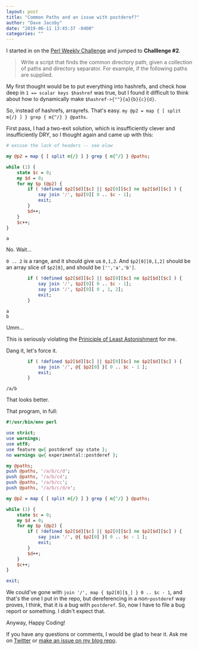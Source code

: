 ```yaml
---
layout: post
title: "Common Paths and an issue with postderef?"
author: "Dave Jacoby"
date: "2019-06-11 13:45:37 -0400"
categories: ""
---
```


I started in on the [Perl Weekly Challenge](https://perlweeklychallenge.org/blog/perl-weekly-challenge-012/) and jumped to **Challlenge #2**.

> Write a script that finds the common directory path,
> given a collection of paths and directory separator.
> For example, if the following paths are supplied.

My first thought would be to put everything into hashrefs, and check how deep in `1 == scalar keys $hashref` was true, but I found it difficult to think about how to dynamically make `$hashref->{""}{a}{b}{c}{d}`.

So, instead of hashrefs, arrayrefs. That's easy. `my @p2 = map { [ split m{/} ] } grep { m{^/} } @paths`.

First pass, I had a two-exit solution, which is insufficiently clever and insufficiently DRY, so I thought again and came up with this:

```perl
# excuse the lack of headers -- see elow

my @p2 = map { [ split m{/} ] } grep { m{^/} } @paths;

while (1) {
    state $c = 0;
    my $d = 0;
    for my $p (@p2) {
        if ( !defined $p2[$d][$c] || $p2[0][$c] ne $p2[$d][$c] ) {
            say join '/', $p2[0][ 0 .. $c - 1];
            exit;
        }
        $d++;
    }
    $c++;
}
```

```text
a
```

No. Wait...

`0 .. 2` is a range, and it should give us `0,1,2`. And `$p2[0][0,1,2]` should be an array slice of `$p2[0]`, and should be `['','a','b']`.

```perl
        if ( !defined $p2[$d][$c] || $p2[0][$c] ne $p2[$d][$c] ) {
            say join '/', $p2[0][ 0 .. $c - 1];
            say join '/', $p2[0][ 0 , 1, 2];
            exit;
        }
```

```text
a
b
```

Umm...

This is seriously violating the [Priniciple of Least Astonishment](https://en.wikipedia.org/wiki/Principle_of_least_astonishment) for me.

Dang it, let's force it.

```perl
        if ( !defined $p2[$d][$c] || $p2[0][$c] ne $p2[$d][$c] ) {
            say join '/', @{ $p2[0] }[ 0 .. $c - 1 ];
            exit;
        }
```

```text
/a/b
```

That looks better.

That program, in full:

```perl
#!/usr/bin/env perl

use strict;
use warnings;
use utf8;
use feature qw{ postderef say state };
no warnings qw{ experimental::postderef };

my @paths;
push @paths, '/a/b/c/d';
push @paths, '/a/b/cd';
push @paths, '/a/b/cc';
push @paths, '/a/b/c/d/e';

my @p2 = map { [ split m{/} ] } grep { m{^/} } @paths;

while (1) {
    state $c = 0;
    my $d = 0;
    for my $p (@p2) {
        if ( !defined $p2[$d][$c] || $p2[0][$c] ne $p2[$d][$c] ) {
            say join '/', @{ $p2[0] }[ 0 .. $c - 1 ];
            exit;
        }
        $d++;
    }
    $c++;
}

exit;
```

We could've gone with `join '/', map { $p2[0][$_] } 0 .. $c - 1`, and that's the one I put in the repo, but dereferencing in a non-`postderef` way proves, I think, that it is a bug with `postderef`. So, now I have to file a bug report or something. I didn't expect that.

Anyway, Happy Coding!

If you have any questions or comments, I would be glad to hear it. Ask me on [Twitter](https://twitter.com/jacobydave) or [make an issue on my blog repo](https://github.com/jacoby/jacoby.github.io).
